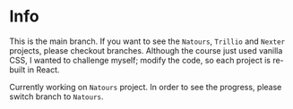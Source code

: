 # Info

This is the main branch. If you want to see the `Natours`, `Trillio` and 
`Nexter` projects, please checkout branches. Although the course just used 
vanilla CSS, I wanted to challenge myself; modify the code, so each 
project is re-built in React.

Currently working on `Natours` project. In order to see the 
progress, please switch branch to `Natours`.
